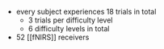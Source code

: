 - every subject experiences 18 trials in total
	- 3 trials per difficulty level
	- 6 difficulty levels in total
- 52 [[fNIRS]] receivers